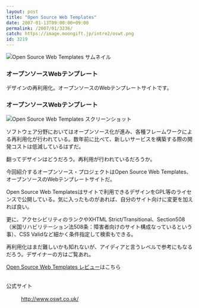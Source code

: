 ```yaml
---
layout: post
title: "Open Source Web Templates"
date: 2007-01-13T09:00:00+09:00
permalink: /2007/01/3236/
catch: https://image.moongift.jp/intro2/oswt.png
id: 3219
---
```

 ![Open Source Web Templates サムネイル](https://image.moongift.jp/intro2/oswt.t.png "Open Source Web Templates サムネイル")
  

### オープンソースWebテンプレート
  
デザインの再利用化。オープンソースのWebテンプレートサイトです。  
<!--more-->  

### オープンソースWebテンプレート
  

![Open Source Web Templates スクリーンショット](https://image.moongift.jp/intro2/oswt.png "Open Source Web Templates スクリーンショット")

  

ソフトウェア分野においてはオープンソース化が進み、各種フレームワークによる再利用化が行われている。数年前に比べて、新しいサービスを構築する際の開発コストは低減しているはずだ。

  

翻ってデザインはどうだろう。再利用が行われているだろうか。

  

今回紹介するオープンソース・プロジェクトはOpen Source Web Templates、オープンソースのWebテンプレートサイトだ。

  

Open Source Web Templatesはサイトで利用できるデザインをGPL等のライセンスで公開している。気に入ったものがあれば、自分のサイト向けに変更を加えれば良い。

  

更に、アクセシビリティのランクやXHTML Strict/Transitional、Section508（米国リハビリテーション法508条：障害者向けのサイト構成なっているという事）、CSS Validなど細かく条件指定して検索もできる。

  

再利用化はまだ難しいかも知れないが、アイディアと言うレベルで参考にもなるだろう。デザイナーの方はご覧あれ。

  

[Open Source Web Templates レビュー](http://oss.moongift.jp/review/i-3241.html)はこちら

  
<dl>
<br><dt>公式サイト</dt>
<br><dd><a href="http://www.oswt.co.uk/" target="_blank">http://www.oswt.co.uk/</a></dd>
<br>
</dl>